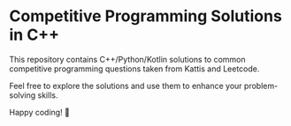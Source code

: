 # Competitive Programming Solutions in C++

This repository contains C++/Python/Kotlin solutions to common competitive programming questions taken from Kattis and Leetcode.

Feel free to explore the solutions and use them to enhance your problem-solving skills.

Happy coding! 🚀

